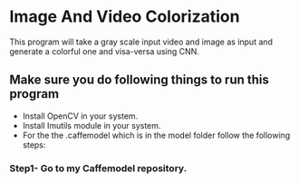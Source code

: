 # Image And Video Colorization

This program will take a gray scale input video and image as input and generate a colorful one and visa-versa using CNN.

## Make sure you do following things to run this program

- Install OpenCV in your system.
- Install Imutils module in your system.
- For the the .caffemodel  which is in the model folder follow the following steps:

### Step1- Go to my Caffemodel repository.
